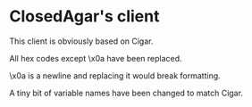 # ClosedAgar's client
This client is obviously based on Cigar.

All hex codes except \x0a have been replaced.

\x0a is a newline and replacing it would break formatting.

A tiny bit of variable names have been changed to match Cigar.
